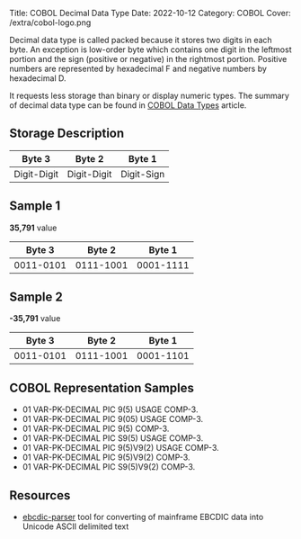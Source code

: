 Title: COBOL Decimal Data Type
Date: 2022-10-12
Category: COBOL
Cover: /extra/cobol-logo.png

Decimal data type is called packed because it stores two digits in each byte. An exception is low-order byte which contains one digit in the leftmost portion and the sign (positive or negative) in the rightmost portion. 
Positive numbers are represented by hexadecimal F and negative numbers by hexadecimal D. 

It requests less storage than binary or display numeric types. The summary of decimal data type can be found in [COBOL Data Types]({filename}/articles/cobol-data-types.md) article.

## Storage Description

<table class="table table-condensed table-bordered" style="border-width: 3px">
    <thead>
        <tr>
            <th class="text-center">Byte 3</th>
            <th class="text-center">Byte 2</th>
            <th class="text-center">Byte 1</th>
        </tr>
    </thead>
    <tbody>
        <tr>
            <td>Digit-Digit</td>
            <td>Digit-Digit</td>
            <td>Digit-Sign</td>
        </tr>
     </tbody>
</table>

## Sample 1

**35,791** value

<table class="table table-condensed table-bordered" style="border-width: 3px">
    <thead>
        <tr>
            <th class="text-center">Byte 3</th>
            <th class="text-center">Byte 2</th>
            <th class="text-center">Byte 1</th>
        </tr>
    </thead>
    <tbody>
        <tr>
            <td>0011-0101</td>
            <td>0111-1001</td>
            <td>0001-1111</td>
        </tr>
     </tbody>
</table>

## Sample 2

**-35,791** value

<table class="table table-condensed table-bordered" style="border-width: 3px">
    <thead>
        <tr>
            <th class="text-center">Byte 3</th>
            <th class="text-center">Byte 2</th>
            <th class="text-center">Byte 1</th>
        </tr>
    </thead>
    <tbody>
        <tr>
            <td>0011-0101</td>
            <td>0111-1001</td>
            <td>0001-1101</td>
        </tr>
     </tbody>
</table>

## COBOL Representation Samples

* 01 VAR-PK-DECIMAL PIC 9(5) USAGE COMP-3.
* 01 VAR-PK-DECIMAL PIC 9(05) USAGE COMP-3.
* 01 VAR-PK-DECIMAL PIC 9(5) COMP-3.
* 01 VAR-PK-DECIMAL PIC S9(5) USAGE COMP-3.
* 01 VAR-PK-DECIMAL PIC 9(5)V9(2) USAGE COMP-3.
* 01 VAR-PK-DECIMAL PIC 9(5)V9(2) COMP-3.
* 01 VAR-PK-DECIMAL PIC S9(5)V9(2) COMP-3.

## Resources
* [ebcdic-parser](https://github.com/larandvit/ebcdic-parser) tool for converting of mainframe EBCDIC data into Unicode ASCII delimited text
